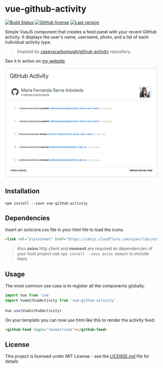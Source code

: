 # vue-github-activity

[![Build Status](https://travis-ci.org/lexmartinez/vue-github-activity.svg?branch=master)](https://travis-ci.org/lexmartinez/vue-github-activity)
[![GitHub license](https://img.shields.io/github/license/lexmartinez/vue-github-activity.svg)](https://github.com/lexmartinez/vue-github-activity/blob/master/LICENSE.md)
[![Last version](https://img.shields.io/badge/version-v2.0.0-blue.svg)](https://github.com/lexmartinez/vue-github-activity/blob/master/CHANGELOG.md)
<br/>

Simple VueJS component that creates a feed panel with your recent GitHub activity. It displays the user's name, username, photo, and a list of each individual activity type.

> Inspired by [caseyscarborough/github-activity](https://github.com/caseyscarborough/github-activity) repository.

See it in action on [my website](https://lexmartinez.com/)

![](https://github.com/lexmartinez/vue-github-activity/raw/master/screenshot.png)

## Installation

`npm install --save vue-github-activity`

## Dependencies

Insert an octicons.css file in your html file to load the icons.

```html
<link rel="stylesheet" href="https://cdnjs.cloudflare.com/ajax/libs/octicons/3.5.0/octicons.min.css">
```

> Also **axios** http client and  **moment** are required as dependencies of your host project use `npm install --save axios moment` to include them

## Usage

The most common use case is to register all the components globally.

```javascript
import Vue from 'vue'
import VueGithubActivity from 'vue-github-activity'

Vue.use(VueGithubActivity)
```

On your template you can now use html like this to render the activity feed: 

```html
<github-feed login="lexmartinez"></github-feed>
```

## License

This project is licensed under MIT License - see the [LICENSE.md](https://github.com/lexmartinez/vue-github-activity/blob/master/LICENSE.md) file for details